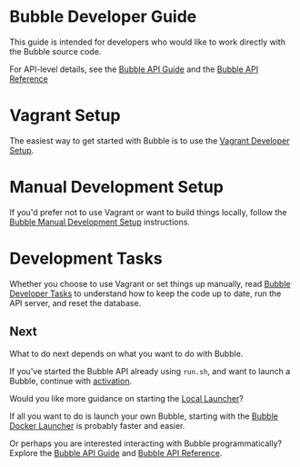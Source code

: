 Bubble Developer Guide
======================
This guide is intended for developers who would like to work directly with the Bubble source code.

For API-level details, see the [Bubble API Guide](https://github.com/getbubblenow/bubble-docs/blob/master/api/README.md)
and the [Bubble API Reference](https://app.getbubblenow.com/apidocs/)

# Vagrant Setup
The easiest way to get started with Bubble is to use the [Vagrant Developer Setup](dev_vagrant.md).

# Manual Development Setup
If you'd prefer not to use Vagrant or want to build things locally, follow
the [Bubble Manual Development Setup](dev_manual.md) instructions.

# Development Tasks
Whether you choose to use Vagrant or set things up manually,
read [Bubble Developer Tasks](dev_tasks.md) to understand how to keep the code
up to date, run the API server, and reset the database.

## Next
What to do next depends on what you want to do with Bubble.

If you've started the Bubble API already using `run.sh`, and want to launch a Bubble,
continue with [activation](activation.md).

Would you like more guidance on starting the [Local Launcher](local-launcher.md)?

If all you want to do is launch your own Bubble, starting with
the [Bubble Docker Launcher](docker-launcher.md) is probably faster and easier.

Or perhaps you are interested interacting with Bubble programmatically? Explore the
[Bubble API Guide](https://github.com/getbubblenow/bubble-docs/blob/master/api/README.md) and
[Bubble API Reference](https://app.getbubblenow.com/apidocs/).
